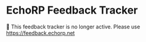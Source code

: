 # EchoRP Feedback Tracker

👋 This feedback tracker is no longer active. Please use https://feedback.echorp.net
